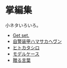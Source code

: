 掌編集
======

小ネタいろいろ。

* [Get set.](episodes/get-set.md)
* [自警装甲ハマサカヘヴン](episodes/hamasaka-heaven.md)
* [ヒトカタシロ](episodes/hitokatashiro.md)
* [モデルケース](episodes/modelcase.md)
* [贈る言葉](episodes/okurukotoba.md)
